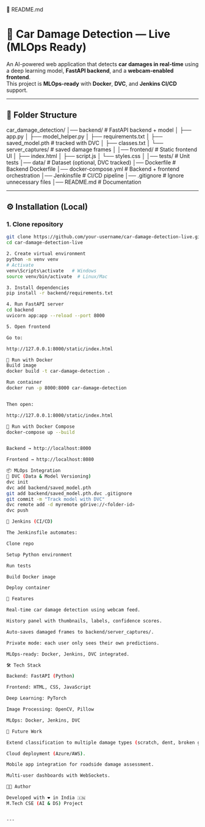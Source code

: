 📄 README.md
# 🚗 Car Damage Detection — Live (MLOps Ready)

An AI-powered web application that detects **car damages in real-time** using a deep learning model, **FastAPI backend**, and a **webcam-enabled frontend**.  
This project is **MLOps-ready** with **Docker**, **DVC**, and **Jenkins CI/CD** support.

---

## 📂 Folder Structure


car_damage_detection/
│── backend/ # FastAPI backend + model
│ ├── app.py
│ ├── model_helper.py
│ ├── requirements.txt
│ ├── saved_model.pth # tracked with DVC
│ ├── classes.txt
│ └── server_captures/ # saved damage frames
│
│── frontend/ # Static frontend UI
│ ├── index.html
│ ├── script.js
│ └── styles.css
│
│── tests/ # Unit tests
│── data/ # Dataset (optional, DVC tracked)
│── Dockerfile # Backend Dockerfile
│── docker-compose.yml # Backend + frontend orchestration
│── Jenkinsfile # CI/CD pipeline
│── .gitignore # Ignore unnecessary files
│── README.md # Documentation


---

## ⚙️ Installation (Local)

### 1. Clone repository
```bash
git clone https://github.com/your-username/car-damage-detection-live.git
cd car-damage-detection-live

2. Create virtual environment
python -m venv venv
# Activate
venv\Scripts\activate   # Windows
source venv/bin/activate  # Linux/Mac

3. Install dependencies
pip install -r backend/requirements.txt

4. Run FastAPI server
cd backend
uvicorn app:app --reload --port 8000

5. Open frontend

Go to:

http://127.0.0.1:8000/static/index.html

🐳 Run with Docker
Build image
docker build -t car-damage-detection .

Run container
docker run -p 8000:8000 car-damage-detection


Then open:

http://127.0.0.1:8000/static/index.html

🐙 Run with Docker Compose
docker-compose up --build


Backend → http://localhost:8000

Frontend → http://localhost:8080

📦 MLOps Integration
🔹 DVC (Data & Model Versioning)
dvc init
dvc add backend/saved_model.pth
git add backend/saved_model.pth.dvc .gitignore
git commit -m "Track model with DVC"
dvc remote add -d myremote gdrive://<folder-id>
dvc push

🔹 Jenkins (CI/CD)

The Jenkinsfile automates:

Clone repo

Setup Python environment

Run tests

Build Docker image

Deploy container

🎯 Features

Real-time car damage detection using webcam feed.

History panel with thumbnails, labels, confidence scores.

Auto-saves damaged frames to backend/server_captures/.

Private mode: each user only sees their own predictions.

MLOps-ready: Docker, Jenkins, DVC integrated.

🛠 Tech Stack

Backend: FastAPI (Python)

Frontend: HTML, CSS, JavaScript

Deep Learning: PyTorch

Image Processing: OpenCV, Pillow

MLOps: Docker, Jenkins, DVC

🚀 Future Work

Extend classification to multiple damage types (scratch, dent, broken glass).

Cloud deployment (Azure/AWS).

Mobile app integration for roadside damage assessment.

Multi-user dashboards with WebSockets.

👨‍💻 Author

Developed with ❤️ in India 🇮🇳
M.Tech CSE (AI & DS) Project


---
